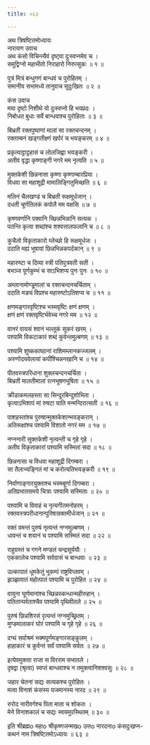 ```yaml
---
title: ०६३

---
```

अथ त्रिषष्टितमोध्यायः  
नारायण उवाच  
अथ कंसो विचिन्त्यैवं दृष्ट्वा दुःस्वप्नमेव च ।  
समुद्विग्नो महाभीतो निराहारो निरुत्सुकः ॥ १ ॥  
  
पुत्रं मित्रं बन्धुगणं बान्धवं च पुरोहितम् ।  
समानीय सभामध्ये तानुवाच सुदुःखितः ॥ २ ॥  
  
कंस उवाच  
मया दृष्टो निशीथे यो दुःस्वप्नो हि भयप्रदः ।  
निबोधत बुधाः सर्वे बान्धवाश्च पुरोहिताः ॥ ३ ॥  
  
बिभ्रती रक्तपुष्पाणां मालां सा रक्तचन्दनम् ।  
रक्ताम्बनं खड्गतीक्ष्णं खर्परं च भयङ्करम् ॥ ४ ॥  
  
प्रकृत्याट्टाट्टहासं च लोलजिह्वा भयङ्करी ।  
अतीव वृद्धा कृष्णाङ्गी नगरे मम नृत्यति ॥ ५ ॥  
  
मुक्तकेशी छिन्ननासा कृष्णा कृष्णाम्बारप्रिया ।  
विधवा सा महाशूद्री मामालिङ्गितुमिच्छति ॥ ६ ॥  
  
मलिनं चैलखण्डं च बिभ्रती रूक्षमूर्धजान् ।  
दधती चूर्णतिलकं कपोलै मम वक्षसि ॥ ७ ॥  
  
कृष्णवर्णानि पक्वानि च्छिन्नभिन्नानि सत्यक ।  
पतन्ति कृत्वा शब्दांश्च शश्वत्तालफलानि च ॥ ८ ॥  
  
कुचैलो विकृताकारो म्लेच्छो हि रूक्षमूर्धजः ।  
ददाति मह्यं भूषायां छिन्नभिन्नकपर्दकान् ॥ ९ ॥  
  
महारुष्टा च दिव्या स्त्री पतिपुत्रवती सती ।  
बभञ्ज पूर्णकुम्भं च साऽभिशप्य पुनः पुनः ॥ १० ॥  
  
अम्लानामोण्डूमालां च रक्तचन्दनचर्चिताम् ।  
ददाति मङ्यं विप्रश्च महारुष्टोऽतिशप्य च ॥ ११ ॥  
  
क्षणमङ्गारवृष्टिश्च भस्मवृष्टिः क्षणं क्षणम् ।  
क्षणं क्षणं रक्तवृष्टिर्भवेच्च नगरे मम ॥ १२ ॥  
  
वानरं वायसं श्वानं भल्लूकं सूकरं खरम् ।  
पश्यामि विकटाकारं शब्दं कुर्वन्तमुल्बणम् ॥ १३ ॥  
  
पश्यामि शुष्ककाष्ठानां राशिमम्लानकज्जलम् ।  
अरुणोदयवेलायां कपींश्चिन्ननखानि च ॥ १४ ॥  
  
पीतवस्त्रपरिधाना शुक्लचन्दनचर्चिता ।  
बिभ्रती मालतीमालां रत्नभूषणभूषिता ॥ १५ ॥  
  
क्रीडाकमलहस्ता सा सिन्दूरबिन्दुशोभिता ।  
कृत्वाऽभिशापं मां रुषटा याति मन्मन्दिरात्सती ॥ १६ ॥  
  
पाशहस्तांश्च पुरुषान्मुक्तकेशान्भयङ्करान् ।  
अतिरूक्षांश्च पश्यामि विशातो नगरं मम ॥ १७ ॥  
  
नग्ननारी सुक्तकेशी नृत्यन्ती च गृहे गृहे ।  
अतीव विकृताकारां पश्यामि सस्मितां सदा ॥ १८ ॥  
  
छिन्ननासा च विधवा महाशूद्री दिगम्बरा ।  
सा तैलाभ्यङ्गितं मां च करोत्यतिभयङ्करी ॥ १९ ॥  
  
निर्वाणाङ्गारयुक्ताश्च भस्मबूर्णा दिगम्बरा ।  
अतिप्रभातसमये चित्राः पश्यामि सस्मिताः ॥ २० ॥  
  
पश्यामि च विवाहं च नृत्यगीतमनोहरम् ।  
रक्तवस्त्रपरीधानान्पुरिषान्रक्तमीर्धजान् ॥ २१ ॥  
  
रक्तं वमन्तं पुरुषं नृत्यन्तं नग्नमुल्बणम् ।  
धावन्तं च शयानं च पश्यामि सस्मितं सदा ॥ २२ ॥  
  
राहुग्रस्तं च गगने मण्डलं चन्द्रसूर्ययौः ।  
एककालेच पश्यामि सर्वग्रासं च बान्धवाः ॥ २३ ॥  
  
उल्कापातं धूमकेतुं भूकम्पं राष्ट्रविप्लवम् ।  
झञ्झावातं महोत्पातं पश्यामि च पुरोहित ॥ २४ ॥  
  
वायुना घूर्णमानांश्च च्छिन्नस्कन्धान्महीरुहान् ।  
पतितान्पर्वताश्चैव पश्यामि पृथिवीतले ॥ २५ ॥  
  
पुरुषं छिन्नशिरसं रृत्यन्तं नग्नमुच्छ्रितम् ।  
मुण्डमालाकरं घोरं पश्यामि च गृहे गृहे ॥ २६ ॥  
  
दग्थं सर्वाश्रमं भक्मपूर्णमङ्गारसङ्कुलम् ।  
हाहाकारं च कुर्वन्तं सर्वं पश्यामि सर्वतः ॥ २७ ॥  
  
इत्येवमुक्त्वा राजा स विरराम सभातले ।  
दृषद्वा (श्रृत्वा) स्वप्तं बान्धवाश्च न तमुक्त्वानिशश्वसुः ॥ २८ ॥  
  
जहार चेतनां सद्यः सत्यकश्च पुरोहितः ।  
मत्वा विनाशं कंसस्य यजमानस्य नारद ॥ २९ ॥  
  
रुरोद नारीवर्गश्च पिता माता च शोकतः ।  
मेने विनाशकालं च सद्यः स्वयमुपस्थितम् ॥ ३० ॥  
  
इति श्रीब्रह्मo महाo श्रीकृष्णजन्मखo उत्तo नारदनाo कंसदुःखप्न-  
कथनं नाम त्रिषष्टितमोऽध्यायः ॥ ६३ ॥